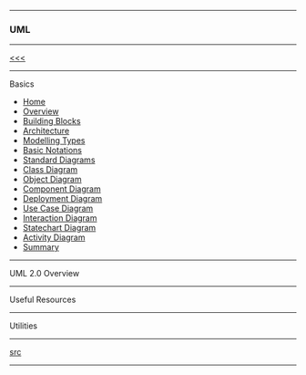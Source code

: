 
---

### UML

---

[<<<](https://github.com/ttltrk/ELSE/blob/master/UML/BUMM/BMU/BMU.MD)

---

Basics

* <a href="">Home</a>
* <a href="">Overview</a>
* <a href="">Building Blocks</a>
* <a href="">Architecture</a>
* <a href="">Modelling Types</a>
* <a href="">Basic Notations</a>
* <a href="">Standard Diagrams</a>
* <a href="">Class Diagram</a>
* <a href="">Object Diagram</a>
* <a href="">Component Diagram</a>
* <a href="">Deployment Diagram</a>
* <a href="">Use Case Diagram</a>
* <a href="">Interaction Diagram</a>
* <a href="">Statechart Diagram</a>
* <a href="">Activity Diagram</a>
* <a href="">Summary</a>

---

UML 2.0 Overview

---

Useful Resources

---

Utilities

---

[src](https://www.tutorialspoint.com/uml/index.htm)

---
